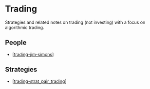 # Trading
Strategies and related notes on trading (not investing) with a focus on algorithmic trading.

## People
- [[trading-jim-simons]]

## Strategies
- [[trading-strat_pair_trading]]

[//begin]: # "Autogenerated link references for markdown compatibility"
[trading-jim-simons]: trading-jim-simons.md "Trading: Jim Simons"
[trading-strat_pair_trading]: trading-strat_pair_trading.md "Trading: Pair Trading"
[//end]: # "Autogenerated link references"